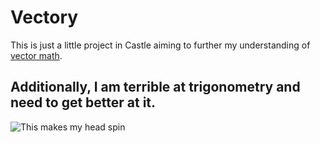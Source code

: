 Vectory
=======

This is just a little project in Castle aiming to further my understanding of [vector math](http://immersivemath.com/ila/ch02_vectors/ch02.html).

Additionally, I am terrible at trigonometry and need to get better at it.
---

![This makes my head spin](https://upload.wikimedia.org/wikipedia/commons/9/9a/Degree-Radian_Conversion.svg)
